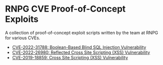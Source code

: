 # RNPG CVE Proof-of-Concept Exploits
A collection of proof-of-concept exploit scripts written by the team at RNPG for various CVEs.
* [CVE-2022-31788: Boolean-Based Blind SQL Injection Vulnerability](https://nvd.nist.gov/vuln/detail/CVE-2022-31788)
* [CVE-2022-26980: Reflected Cross Site Scripting (XSS) Vulnerability](https://nvd.nist.gov/vuln/detail/CVE-2022-26980)
* [CVE-2019-18859: Cross Site Scripting (XSS) Vulnerability](https://nvd.nist.gov/vuln/detail/CVE-2019-18859)
